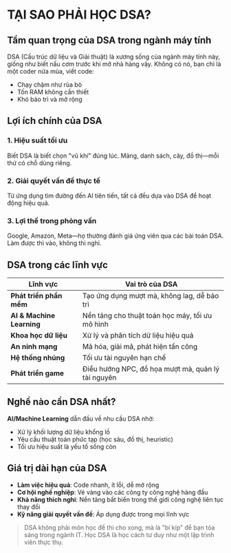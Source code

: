 # TẠI SAO PHẢI HỌC DSA?

## Tầm quan trọng của DSA trong ngành máy tính

DSA (Cấu trúc dữ liệu và Giải thuật) là xương sống của ngành máy tính này, giống như biết nấu cơm trước khi mở nhà hàng vậy. Không có nó, bạn chỉ là một coder nửa mùa, viết code:

-   Chạy chậm như rùa bò
-   Tốn RAM không cần thiết
-   Khó bảo trì và mở rộng

## Lợi ích chính của DSA

### 1. Hiệu suất tối ưu

Biết DSA là biết chọn "vũ khí" đúng lúc. Mảng, danh sách, cây, đồ thị—mỗi thứ có chỗ dùng riêng.

### 2. Giải quyết vấn đề thực tế

Từ ứng dụng tìm đường đến AI tiên tiến, tất cả đều dựa vào DSA để hoạt động hiệu quả.

### 3. Lợi thế trong phỏng vấn

Google, Amazon, Meta—họ thường đánh giá ứng viên qua các bài toán DSA. Làm được thì vào, không thì nghỉ.

## DSA trong các lĩnh vực

| Lĩnh vực                  | Vai trò của DSA                                    |
| ------------------------- | -------------------------------------------------- |
| **Phát triển phần mềm**   | Tạo ứng dụng mượt mà, không lag, dễ bảo trì        |
| **AI & Machine Learning** | Nền tảng cho thuật toán học máy, tối ưu mô hình    |
| **Khoa học dữ liệu**      | Xử lý và phân tích dữ liệu hiệu quả                |
| **An ninh mạng**          | Mã hóa, giải mã, phát hiện tấn công                |
| **Hệ thống nhúng**        | Tối ưu tài nguyên hạn chế                          |
| **Phát triển game**       | Điều hướng NPC, đồ họa mượt mà, quản lý tài nguyên |

## Nghề nào cần DSA nhất?

**AI/Machine Learning** dẫn đầu về nhu cầu DSA nhờ:

-   Xử lý khối lượng dữ liệu khổng lồ
-   Yêu cầu thuật toán phức tạp (học sâu, đồ thị, heuristic)
-   Tối ưu hiệu suất là yếu tố sống còn

## Giá trị dài hạn của DSA

-   **Làm việc hiệu quả**: Code nhanh, ít lỗi, dễ mở rộng
-   **Cơ hội nghề nghiệp**: Vé vàng vào các công ty công nghệ hàng đầu
-   **Khả năng thích nghi**: Nền tảng bất biến trong thế giới công nghệ liên tục thay đổi
-   **Kỹ năng giải quyết vấn đề**: Áp dụng được trong mọi lĩnh vực

> DSA không phải môn học để thi cho xong, mà là "bí kíp" để bạn tỏa sáng trong ngành IT. Học DSA là học cách tư duy như một lập trình viên thực thụ.
